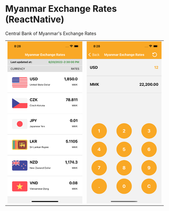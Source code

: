 # Myanmar Exchange Rates (ReactNative)
Central Bank of Myanmar's Exchange Rates

<p align="center">
<table align="center">
       <tr>
          <td>
          	<img src="https://github.com/wyphyoe/reactnative-mer/blob/main/readme-assets/screen-home.png" width="250">
          </td>
          <td>
          	<img src="https://github.com/wyphyoe/reactnative-mer/blob/main/readme-assets/screen-calculate.png" width="250">
          </td>
       </tr>
       <tr>
 </table>
</p>
